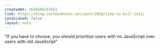 ```yaml
---
createdAt: 1616508247652
link: https://blog.carlmjohnson.net/post/2020/time-to-kill-ie11/
syndicated: false
layout: note
---
```


"If you have to choose, you should prioritize users with no JavaScript over users with old JavaScript"
